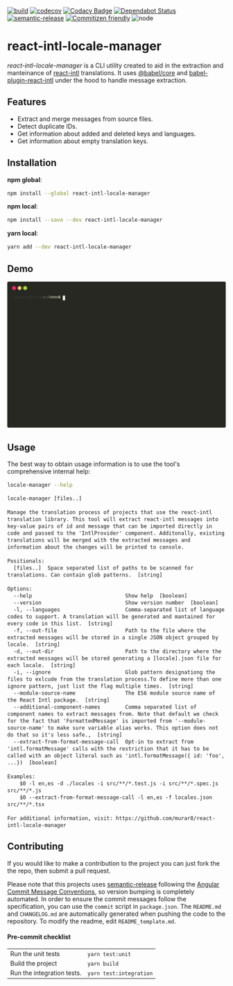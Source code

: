 [![build](https://github.com/murar8/react-intl-locale-manager/workflows/ci/badge.svg)](https://github.com/murar8/react-intl-locale-manager/actions?query=workflow%3Aci)
[![codecov](https://codecov.io/gh/murar8/react-intl-locale-manager/branch/master/graph/badge.svg)](https://codecov.io/gh/murar8/react-intl-locale-manager)
[![Codacy Badge](https://api.codacy.com/project/badge/Grade/93059009875b41c9925fc6f59a401fe6)](https://app.codacy.com/manual/lnzmrr/react-intl-locale-manager?utm_source=github.com&utm_medium=referral&utm_content=murar8/react-intl-locale-manager&utm_campaign=Badge_Grade_Dashboard)
[![Dependabot Status](https://api.dependabot.com/badges/status?host=github&repo=murar8/react-intl-locale-manager)](https://dependabot.com)
[![semantic-release](https://img.shields.io/badge/%20%20%F0%9F%93%A6%F0%9F%9A%80-semantic--release-e10079.svg)](https://github.com/semantic-release/semantic-release)
[![Commitizen friendly](https://img.shields.io/badge/commitizen-friendly-brightgreen.svg)](http://commitizen.github.io/cz-cli/)
![node](https://img.shields.io/node/v/react-intl-locale-manager)

# react-intl-locale-manager

_react-intl-locale-manager_ is a CLI utility created to aid in the extraction and manteinance of [react-intl](https://github/formatjs/react-intl) translations. It uses [@babel/core](https://babeljs.io/docs/en/babel-core) and [babel-plugin-react-intl](https://github.com/formatjs/formatjs/tree/master/packages/babel-plugin-react-intl) under the hood to handle message extraction.

## Features

- Extract and merge messages from source files.
- Detect duplicate IDs.
- Get information about added and deleted keys and languages.
- Get information about empty translation keys.

## Installation

**npm global**:

```bash
npm install --global react-intl-locale-manager
```

**npm local**:

```bash
npm install --save --dev react-intl-locale-manager
```

**yarn local**:

```bash
yarn add --dev react-intl-locale-manager
```

## Demo

<img src="demo.svg">

## Usage

The best way to obtain usage information is to use the tool's comprehensive internal help:

```bash
locale-manager --help
```

```
locale-manager [files..]

Manage the translation process of projects that use the react-intl translation library. This tool will extract react-intl messages into key-value pairs of id and message that can be imported directly in code and passed to the 'IntlProvider' component. Additonally, existing translations will be merged with the extracted messages and information about the changes will be printed to console.

Positionals:
  [files..]  Space separated list of paths to be scanned for translations. Can contain glob patterns.  [string]

Options:
  --help                              Show help  [boolean]
  --version                           Show version number  [boolean]
  -l, --languages                     Comma-separated list of language codes to support. A translation will be generated and mantained for every code in this list.  [string]
  -f, --out-file                      Path to the file where the extracted messages will be stored in a single JSON object grouped by locale.  [string]
  -d, --out-dir                       Path to the directory where the extracted messages will be stored generating a [locale].json file for each locale.  [string]
  -i, --ignore                        Glob pattern designationg the files to exlcude from the translation process.To define more than one ignore pattern, just list the flag multiple times.  [string]
  --module-source-name                The ES6 module source name of the React Intl package.  [string]
  --additional-component-names        Comma separated list of component names to extract messages from. Note that default we check for the fact that 'FormattedMessage' is imported from '--module-source-name' to make sure variable alias works. This option does not do that so it's less safe.,  [string]
  --extract-from-format-message-call  Opt-in to extract from 'intl.formatMessage' calls with the restriction that it has to be called with an object literal such as 'intl.formatMessage({ id: 'foo', ...})  [boolean]

Examples:
    $0 -l en,es -d ./locales -i src/**/*.test.js -i src/**/*.spec.js  src/**/*.js
    $0 --extract-from-format-message-call -l en,es -f locales.json src/**/*.tsx

For additional information, visit: https://github.com/murar8/react-intl-locale-manager

```

## Contributing

If you would like to make a contribution to the project you can just fork the the repo, then submit a pull request.

Please note that this projects uses [semantic-release](https://semantic-release.gitbook.io/semantic-release/) following the [Angular Commit Message Conventions](https://github.com/angular/angular.js/blob/master/DEVELOPERS.md#-git-commit-guidelines), so version bumping is completely automated. In order to ensure the commit messages follow the specification, you can use the `commit` script in `package.json`. The `README.md` and `CHANGELOG.md` are automatically generated when pushing the code to the repository. To modify the readme, edit `README_template.md`.

#### Pre-commit checklist

|                            |                         |
| -------------------------- | ----------------------- |
| Run the unit tests         | `yarn test:unit`        |
| Build the project          | `yarn build`            |
| Run the integration tests. | `yarn test:integration` |
